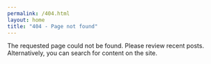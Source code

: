 ```yaml
---
permalink: /404.html
layout: home
title: "404 - Page not found"
---
```

  
The requested page could not be found.  Please review recent posts.  Alternatively,
you can search for content on the site.

